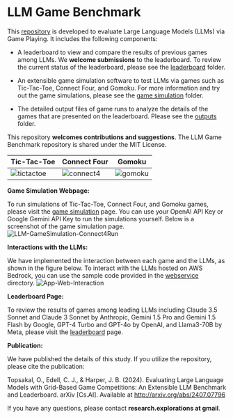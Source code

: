 # LLM Game Benchmark
This <a href="https://github.com/research-outcome/LLM-Game-Benchmark">repository</a> is developed to evaluate Large Language Models (LLMs) via Game Playing. It includes the following components:
- A leaderboard to view and compare the results of previous games among LLMs. We **welcome submissions** to the leaderboard. To review the current status of the leaderboard, please see the <a href="leaderboard">leaderboard</a> folder.
  
- An extensible game simulation software to test LLMs via games such as Tic-Tac-Toe, Connect Four, and Gomoku. For more information and try out the game simulations, please see the <a href="game-simulation">game simulation</a> folder.
  
- The detailed output files of game runs to analyze the details of the games that are presented on the leaderboard. Please see the <a href="outputs">outputs</a> folder.
  

This repository **welcomes contributions and suggestions**. The LLM Game Benchmark repository is shared under the MIT License.

| Tic-Tac-Toe  | Connect Four | Gomoku |
| ------------- | ------------- | ------------- |
| ![tictactoe](https://github.com/research-outcome/LLM-Game-Benchmark/assets/1295373/bceee748-f151-4854-a558-a07dde7ff6a3)  | ![connect4](https://github.com/research-outcome/LLM-Game-Benchmark/assets/1295373/42f19aca-7c54-4813-ae0d-58f21b233b5b)  | ![gomoku](https://github.com/research-outcome/LLM-Game-Benchmark/assets/129539668/dde5f13c-e881-443f-b744-f64334994f9d) |



**Game Simulation Webpage:**

To run simulations of Tic-Tac-Toe, Connect Four, and Gomoku games, please visit the <a href="game-simulation">game simulation</a> page. You can use your OpenAI API Key or Google Gemini API Key to run the simulations yourself. Below is a screenshot of the game simulation page. 
![LLM-GameSimulation-Connect4Run](https://github.com/research-outcome/LLM-Game-Benchmark/assets/129539668/1d300826-5298-48dd-85fd-afdf0b5be79c)


**Interactions with the LLMs:**

We have implemented the interaction between each game and the LLMs, as shown in the figure below. To interact with the LLMs hosted on AWS Bedrock, you can use the sample code provided in the <a href="webservice">webservice</a> directory.
![App-Web-Interaction](https://github.com/research-outcome/LLM-Game-Benchmark/assets/136174718/6999c68e-3a94-442e-9978-53ae57153e41)


**Leaderboard Page:**

To review the results of games among leading LLMs including Claude 3.5 Sonnet and Claude 3 Sonnet by Anthropic, Gemini 1.5 Pro and Gemini 1.5 Flash by Google, GPT-4 Turbo and GPT-4o by OpenAI, and Llama3-70B by Meta, please visit the <a href="leaderboard">leaderboard</a> page.


**Publication:**

We have published the details of this study. If you utilize the repository, please cite the publication:

Topsakal, O., Edell, C. J., & Harper, J. B. (2024). Evaluating Large Language Models with Grid-Based Game Competitions: An Extensible LLM Benchmark and Leaderboard. arXiv [Cs.AI]. Available at <a href="http://arxiv.org/abs/2407.07796">http://arxiv.org/abs/2407.07796</a>


If you have any questions, please contact **research.explorations at gmail**.
